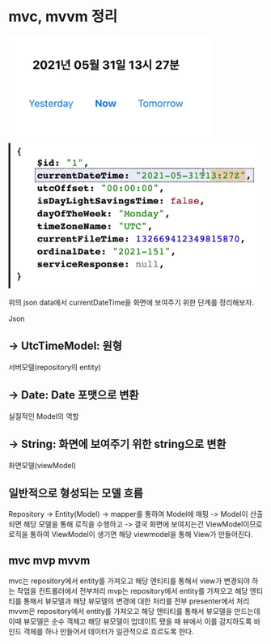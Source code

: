 # mvc, mvvm 정리

![](2021-07-07-23-42-56.png)
![](2021-07-07-23-41-38.png)

위의 json data에서 currentDateTime을 화면에 보여주기 위한 단계를 정리해보자.

Json


## -> UtcTimeModel: 원형

서버모델(repository의 entity)

## -> Date: Date 포맷으로 변환

실질적인 Model의 역할

## -> String: 화면에 보여주기 위한 string으로 변환

화면모델(viewModel)


## 일반적으로 형성되는 모델 흐름

Repository -> Entity(Model) -> mapper를 통하여 Model에 매핑 -> Model이 산출되면 해당 모델을 통해 로직을 수행하고 -> 결국 화면에 보여지는건 ViewModel이므로 로직을 통하여 ViewModel이 생기면 해당 viewmodel을 통해 View가 만들어진다.

## mvc mvp mvvm

mvc는 repository에서 entity를 가져오고 해당 엔티티를 통해서 view가 변경되야 하는 작업을 컨트롤러에서 전부처리
mvp는 repository에서 entity를 가져오고 해당 엔티티를 통해서 뷰모델과 해당 뷰모델의 변경에 대한 처리를 전부 presenter에서 처리
mvvm은 repository에서 entity를 가져오고 해당 엔티티를 통해서 뷰모델을 만드는데 이때 뷰모델은 순수 객체고 해당 뷰모델이 업데이트 됐을 때 뷰에서 이를 감지하도록
바인드 객체를 하나 만들어서 데이터가 일관적으로 흐르도록 한다.
